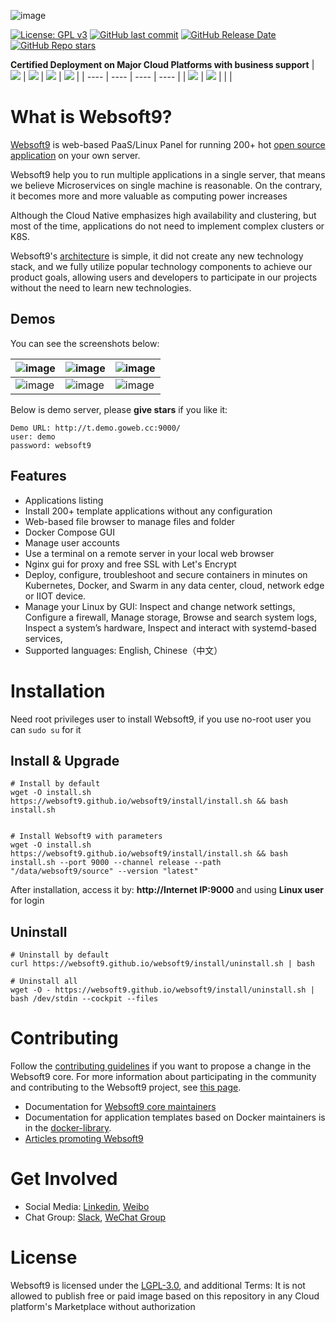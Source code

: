 ![image](https://github.com/user-attachments/assets/bb01fa37-1f53-4fc6-8992-9f784d02dd40)

[![License: GPL v3](https://img.shields.io/badge/License-GPL%20v3-blue.svg)](http://www.gnu.org/licenses/gpl-3.0)
[![GitHub last commit](https://img.shields.io/github/last-commit/websoft9/websoft9)](https://github.com/websoft9/websoft9)
[![GitHub Release Date](https://img.shields.io/github/release-date/websoft9/websoft9)](https://github.com/websoft9/websoft9)
[![GitHub Repo stars](https://img.shields.io/github/stars/websoft9/websoft9?style=social)](https://github.com/websoft9/websoft9) 

**Certified Deployment on Major Cloud Platforms with business support**
| [![](https://libs.websoft9.com/Websoft9/logo/marketplace/azure-logo.png)](https://azuremarketplace.microsoft.com/en-us/marketplace/apps/websoft9inc.websoft9)   |  [![](https://libs.websoft9.com/Websoft9/logo/marketplace/aws-logo.png)](https://aws.amazon.com/marketplace/pp/prodview-5jziwpvx4puq4)     | [![](https://libs.websoft9.com/Websoft9/logo/marketplace/alibabacloud-logo.png)](https://marketplace.alibabacloud.com/products/201072001/sgcmjj00034378.html)     |   [![](https://libs.websoft9.com/Websoft9/logo/marketplace/huaweicloud-logo.png)](https://marketplace.huaweicloud.com/intl/contents/bf4480ae-d0af-422c-b246-e2ec67743f4e)    |
| ---- | ---- | ---- | ---- |
| [![](https://libs.websoft9.com/Websoft9/logo/marketplace/aliyun-logo.png)](https://market.aliyun.com/products/53690006/cmjj00048735.html?userCode=yetrmi9y)     |   [![](https://libs.websoft9.com/Websoft9/logo/marketplace/huaweiyun-logo.png)](https://marketplace.huaweicloud.com/contents/29458a42-64b7-4637-aa7c-8bfddea1fb72#productid=OFFI1005787756558913536)    |      |      |



# What is Websoft9?

[Websoft9](https://github.com/Websoft9/websoft9) is web-based PaaS/Linux Panel for running 200+ hot [open source application](https://github.com/Websoft9/docker-library/tree/main/apps) on your own server.

Websoft9 help you to run multiple applications in a single server, that means we believe Microservices on single machine is reasonable. On the contrary, it becomes more and more valuable as computing power increases

Although the Cloud Native emphasizes high availability and clustering, but most of the time, applications do not need to implement complex clusters or K8S.

Websoft9's [architecture](https://github.com/Websoft9/websoft9/blob/main/docs/architecture.md) is simple, it did not create any new technology stack, and we fully utilize popular technology components to achieve our product goals, allowing users and developers to participate in our projects without the need to learn new technologies.

## Demos

You can see the screenshots below:

| ![image](https://github.com/Websoft9/websoft9/assets/16741975/8321780c-4824-4e40-997d-676a31534063) | ![image](https://github.com/Websoft9/websoft9/assets/16741975/e842575b-60bc-4b0d-a57b-28c26b16196a) | ![image](https://github.com/Websoft9/websoft9/assets/16741975/c598412a-9529-4286-ba03-6234d6da99b9) |
| --------------------------------------------------------------------------------------------------- | --------------------------------------------------------------------------------------------------- | --------------------------------------------------------------------------------------------------- |
| ![image](https://github.com/Websoft9/websoft9/assets/16741975/7bed3744-1e9f-429e-8678-3714c8c262e2) | ![image](https://github.com/Websoft9/websoft9/assets/16741975/a0923c69-2792-4cde-bfaf-bc018b61aee9) | ![image](https://github.com/Websoft9/websoft9/assets/16741975/901efd1c-31a0-4b31-b79c-fc2d441bb679) |



Below is demo server, please **give stars** if you like it:
```
Demo URL: http://t.demo.goweb.cc:9000/
user: demo
password: websoft9
```

## Features

- Applications listing
- Install 200+ template applications without any configuration
- Web-based file browser to manage files and folder
- Docker Compose GUI
- Manage user accounts
- Use a terminal on a remote server in your local web browser
- Nginx gui for proxy and free SSL with Let's Encrypt
- Deploy, configure, troubleshoot and secure containers in minutes on Kubernetes, Docker, and Swarm in any data center, cloud, network edge or IIOT device.
- Manage your Linux by GUI: Inspect and change network settings, Configure a firewall, Manage storage, Browse and search system logs, Inspect a system’s hardware, Inspect and interact with systemd-based services,
- Supported languages: English, Chinese（中文）

# Installation

Need root privileges user to install Websoft9, if you use no-root user you can `sudo su` for it

## Install & Upgrade

```
# Install by default
wget -O install.sh https://websoft9.github.io/websoft9/install/install.sh && bash install.sh


# Install Websoft9 with parameters
wget -O install.sh https://websoft9.github.io/websoft9/install/install.sh && bash install.sh --port 9000 --channel release --path "/data/websoft9/source" --version "latest"
```
After installation, access it by: **http://Internet IP:9000** and using **Linux user** for login

## Uninstall

```
# Uninstall by default
curl https://websoft9.github.io/websoft9/install/uninstall.sh | bash

# Uninstall all
wget -O - https://websoft9.github.io/websoft9/install/uninstall.sh | bash /dev/stdin --cockpit --files
```

# Contributing

Follow the [contributing guidelines](CONTRIBUTING.md) if you want to propose a change in the Websoft9 core. For more information about participating in the community and contributing to the Websoft9 project, see [this page](https://support.websoft9.com/docs/community/contributing).

- Documentation for [Websoft9 core maintainers](docs/MAINTAINERS.md)
- Documentation for application templates based on Docker maintainers is in the [docker-library](https://github.com/Websoft9/docker-library).
- [Articles promoting Websoft9](https://github.com/Websoft9/websoft9/issues/327)

# Get Involved

- Social Media: [Linkedin](https://www.linkedin.com/company/websoft9), [Weibo](https://weibo.com/chendelin1982)
- Chat Group: [Slack](https://websoft9-hq.slack.com/), [WeChat Group](https://libs.websoft9.com/Websoft9/feature/icon-userchatgroup-websoft9.png)

# License

Websoft9 is licensed under the [LGPL-3.0](/LICENSE.md), and additional Terms: It is not allowed to publish free or paid image based on this repository in any Cloud platform's Marketplace without authorization
